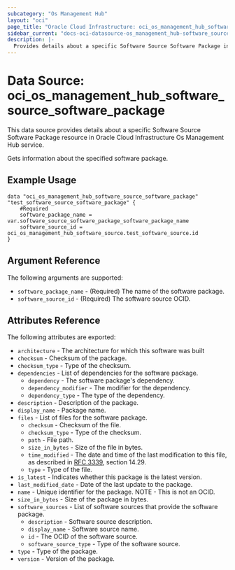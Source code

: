 ```yaml
---
subcategory: "Os Management Hub"
layout: "oci"
page_title: "Oracle Cloud Infrastructure: oci_os_management_hub_software_source_software_package"
sidebar_current: "docs-oci-datasource-os_management_hub-software_source_software_package"
description: |-
  Provides details about a specific Software Source Software Package in Oracle Cloud Infrastructure Os Management Hub service
---
```


# Data Source: oci_os_management_hub_software_source_software_package
This data source provides details about a specific Software Source Software Package resource in Oracle Cloud Infrastructure Os Management Hub service.

Gets information about the specified software package.


## Example Usage

```hcl
data "oci_os_management_hub_software_source_software_package" "test_software_source_software_package" {
	#Required
	software_package_name = var.software_source_software_package_software_package_name
	software_source_id = oci_os_management_hub_software_source.test_software_source.id
}
```

## Argument Reference

The following arguments are supported:

* `software_package_name` - (Required) The name of the software package.
* `software_source_id` - (Required) The software source OCID.


## Attributes Reference

The following attributes are exported:

* `architecture` - The architecture for which this software was built
* `checksum` - Checksum of the package.
* `checksum_type` - Type of the checksum.
* `dependencies` - List of dependencies for the software package.
	* `dependency` - The software package's dependency.
	* `dependency_modifier` - The modifier for the dependency.
	* `dependency_type` - The type of the dependency.
* `description` - Description of the package.
* `display_name` - Package name.
* `files` - List of files for the software package.
	* `checksum` - Checksum of the file.
	* `checksum_type` - Type of the checksum.
	* `path` - File path.
	* `size_in_bytes` - Size of the file in bytes.
	* `time_modified` - The date and time of the last modification to this file, as described in [RFC 3339](https://tools.ietf.org/rfc/rfc3339), section 14.29. 
	* `type` - Type of the file.
* `is_latest` - Indicates whether this package is the latest version.
* `last_modified_date` - Date of the last update to the package.
* `name` - Unique identifier for the package. NOTE - This is not an OCID.
* `size_in_bytes` - Size of the package in bytes.
* `software_sources` - List of software sources that provide the software package.
	* `description` - Software source description.
	* `display_name` - Software source name.
	* `id` - The OCID of the software source.
	* `software_source_type` - Type of the software source.
* `type` - Type of the package.
* `version` - Version of the package.

